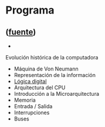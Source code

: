 # Programa
([fuente](https://campus.exactas.uba.ar/course/view.php?id=1058&section=1))
---
  -   
Evolución histórica de la computadora

  - Máquina de Von Neumann 
  - Representación de la información 
  - [ Lógica digital ](https://campus.exactas.uba.ar/mod/resource/view.php?id=54736 "Lógica Digital")
  - Arquitectura del CPU 
  - Introducción a la Microarquitectura 
  - Memoria 
  - Entrada / Salida 
  - Interrupciones 
  - Buses 

